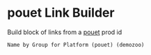# pouet Link Builder
Build block of links from a [pouet][pouet] prod id

`Name by Group for Platform (pouet) (demozoo)`

[pouet]: https://www.pouet.net/
